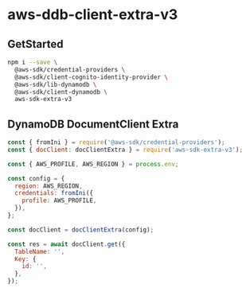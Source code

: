 # aws-ddb-client-extra-v3


## GetStarted

```bash
npm i --save \
  @aws-sdk/credential-providers \
  @aws-sdk/client-cognito-identity-provider \
  @aws-sdk/lib-dynamodb \
  @aws-sdk/client-dynamodb \
  aws-sdk-extra-v3
```

## DynamoDB DocumentClient Extra

```javascript
const { fromIni } = require('@aws-sdk/credential-providers');
const { docClient: docClientExtra } = require('aws-sdk-extra-v3');

const { AWS_PROFILE, AWS_REGION } = process.env;

const config = {
  region: AWS_REGION,
  credentials: fromIni({
    profile: AWS_PROFILE,
  }),
};

const docClient = docClientExtra(config);

const res = await docClient.get({
  TableName: '',
  Key: {
    id: '',
  },
});
```